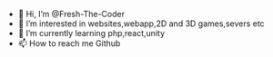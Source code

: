 - 👋 Hi, I’m @Fresh-The-Coder
- 👀 I’m interested in websites,webapp,2D and 3D games,severs etc
- 🌱 I’m currently learning php,react,unity 
- 📫 How to reach me Github

<!---
Fresh-The-Coder/Fresh-The-Coder is a ✨ special ✨ repository because its `README.md` (this file) appears on your GitHub profile.
You can click the Preview link to take a look at your changes.
--->
